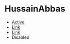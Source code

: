 # HussainAbbas

<!Doctype html>
<html >
<head>
<meta http-equiv="Content-Type" content="text/html; charset=utf-8" />
<title>Untitled Document</title>
</head>

<body>
  <ul class="nav justify-content-end">
  <li class="nav-item">
    <a class="nav-link active" aria-current="page" href="#">Active</a>
  </li>
  <li class="nav-item">
    <a class="nav-link" href="#">Link</a>
  </li>
  <li class="nav-item">
    <a class="nav-link" href="#">Link</a>
  </li>
  <li class="nav-item">
    <a class="nav-link disabled">Disabled</a>
  </li>  
  </ul>
  
</body>
</html>
